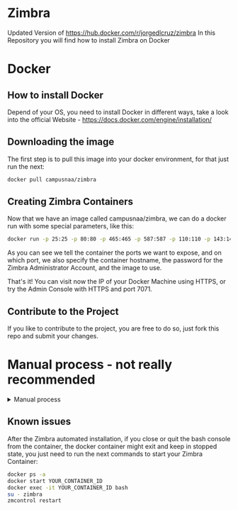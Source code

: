 
# Zimbra
Updated Version of <https://hub.docker.com/r/jorgedlcruz/zimbra>
In this Repository you will find how to install Zimbra on Docker

# Docker

## How to install Docker

Depend of your OS, you need to install Docker in different ways, take a look into the official Website - <https://docs.docker.com/engine/installation/>

## Downloading the image

The first step is to pull this image into your docker environment, for that just run the next:

```bash
docker pull campusnaa/zimbra
```

## Creating Zimbra Containers

Now that we have an image called campusnaa/zimbra, we can do a docker run with some special parameters, like this:

```bash
docker run -p 25:25 -p 80:80 -p 465:465 -p 587:587 -p 110:110 -p 143:143 -p 993:993 -p 995:995 -p 443:443 -p 8080:8080 -p 8443:8443 -p 7071:7071 -p 9071:9071 -h zimbra-docker.zimbra.io --dns 127.0.0.1 --dns 8.8.8.8 -i -t -e PASSWORD=Zimbra2017 campusnaa/zimbra:latest
```

As you can see we tell the container the ports we want to expose, and on which port, we also specify the container hostname, the password for the Zimbra Administrator Account, and the image to use.

That's it! You can visit now the IP of your Docker Machine using HTTPS, or try the Admin Console with HTTPS and port 7071.

## Contribute to the Project

If you like to contribute to the project, you are free to do so, just fork this repo and submit your changes.

# Manual process - not really recommended

<details>
  <summary>Manual process</summary>

## Creating the Zimbra Image

The content of the Dockerfile and the start.sh is based on the next Script - ZimbraEasyInstall. The Dockerfile creates a Ubuntu Server 16.04 image and install on it all the OS dependencies which Zimbra needs, then when the container is launched, automatically starts with the start.sh script which creates an auto-config file which is injected during the zimbra Installation.

### Using git

Download from github, you will need git installed on your OS

```bash
git clone https://github.com/tekouin-wescale/ZimbraCampusna.git
```

### Using wget

For those who want to use wget, follow the next instructions to download the Zimbra-docker package. You might need wget and unzip installed on your OS

```bash
wget https://github.com/tekouin-wescale/ZimbraCampusna/archive/main.zip
unzip main.zip
```

### Build the image using the Dockerfile

The `Makefile` in the docker/ directory provides you with a convenient way to build your docker image. You will need make on your OS. Just run

```bash
cd Campusnazimbra/docker
sudo make
```

The default image name is Campusnazimbra.

### Deploy the Docker container

Now, to deploy the container based on the previous image. As well as publish the Zimbra Collaboration ports, the hostname and the proper DNS, as you want to use bind as a local DNS nameserver within the container, also we will send the password that we want to our Zimbra Server like admin password, mailbox, LDAP, etc.: Syntax:

```bash
docker run -p PORTS -h HOSTNAME.DOMAIN --dns DNS_SERVER -i -t -e PASSWORD=YOUR_PASSWORD NAME_OF_DOCKER_IMAGE
```

Example:

```bash
docker run -p 25:25 -p 80:80 -p 465:465 -p 587:587 -p 110:110 -p 143:143 -p 993:993 -p 995:995 -p 443:443 -p 8080:8080 -p 8443:8443 -p 7071:7071 -p 9071:9071 -h zimbra-docker.zimbra.io --dns 127.0.0.1 --dns 8.8.8.8 -i -t -e PASSWORD=Zimbra2017 campusnaa/zimbra:latest
```

This will create the container in few seconds, and run automatically the start.sh:

* Install a DNS Server based in dnsmasq
* Configure all the DNS Server to resolve automatically internal the MX and the hostname that we define while launch the container.
* Install a fresh Zimbra Collaboration 10.0.0 within Zimbra Chat and Drive!
* Create 2 files to automate the Zimbra Collaboration installation, the keystrokes and the config.defaults.
* Launch the installation of Zimbra based only in the .install.sh -s
* Inject the config.defaults file with all the parameters that is auto configured with the Hostname, domain, IP, and password that you define before.

The script takes a few minutes, dependent on the your Internet Speed, and resources.

</details>

## Known issues

After the Zimbra automated installation, if you close or quit the bash console from the container, the docker container might exit and keep in stopped state, you just need to run the next commands to start your Zimbra Container:

```bash
docker ps -a 
docker start YOUR_CONTAINER_ID
docker exec -it YOUR_CONTAINER_ID bash
su - zimbra
zmcontrol restart
```
